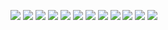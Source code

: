 ![](pictures/h1.jpeg)
![](pictures/h2.jpeg)
![](pictures/h3.jpeg)
![](pictures/h4.jpeg)
![](pictures/h5.jpeg)
![](pictures/h6.jpeg)
![](pictures/h7.jpeg)
![](pictures/h8.jpeg)
![](pictures/h9.jpeg)
![](pictures/h10.jpeg)
![](pictures/h11.jpeg)
![](pictures/h12.jpeg)
